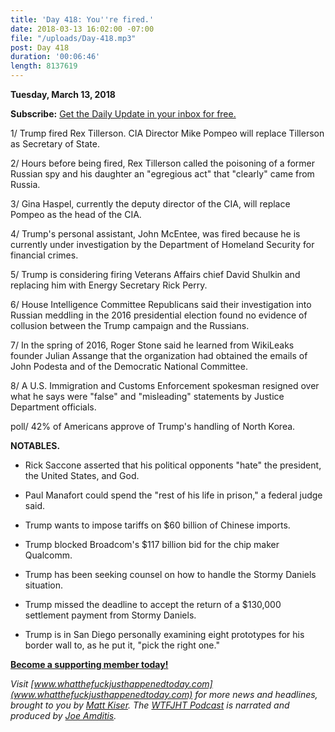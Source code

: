 ```yaml
---
title: 'Day 418: You''re fired.'
date: 2018-03-13 16:02:00 -07:00
file: "/uploads/Day-418.mp3"
post: Day 418
duration: '00:06:46'
length: 8137619
---
```


**Tuesday, March 13, 2018**

**Subscribe:** [Get the Daily Update in your inbox for free.](https://whatthefuckjusthappenedtoday.com/subscribe/)

1/ Trump fired Rex Tillerson. CIA Director Mike Pompeo will replace Tillerson as Secretary of State.

2/ Hours before being fired, Rex Tillerson called the poisoning of a former Russian spy and his daughter an "egregious act" that "clearly" came from Russia.

3/ Gina Haspel, currently the deputy director of the CIA, will replace Pompeo as the head of the CIA.

4/ Trump's personal assistant, John McEntee, was fired because he is currently under investigation by the Department of Homeland Security for financial crimes.

5/ Trump is considering firing Veterans Affairs chief David Shulkin and replacing him with Energy Secretary Rick Perry.

6/ House Intelligence Committee Republicans said their investigation into Russian meddling in the 2016 presidential election found no evidence of collusion between the Trump campaign and the Russians.

7/ In the spring of 2016, Roger Stone said he learned from WikiLeaks founder Julian Assange that the organization had obtained the emails of John Podesta and of the Democratic National Committee.

8/ A U.S. Immigration and Customs Enforcement spokesman resigned over what he says were "false" and "misleading" statements by Justice Department officials.

poll/ 42% of Americans approve of Trump's handling of North Korea.

**NOTABLES.**

* Rick Saccone asserted that his political opponents "hate" the president, the United States, and God.

* Paul Manafort could spend the "rest of his life in prison," a federal judge said.

* Trump wants to impose tariffs on $60 billion of Chinese imports.

* Trump blocked Broadcom's $117 billion bid for the chip maker Qualcomm.

* Trump has been seeking counsel on how to handle the Stormy Daniels situation.

* Trump missed the deadline to accept the return of a $130,000 settlement payment from Stormy Daniels.

* Trump is in San Diego personally examining eight prototypes for his border wall to, as he put it, "pick the right one."

**[Become a supporting member today!](https://whatthefuckjusthappenedtoday.com/membership/?utm_source=2017\+Donors&utm_campaign=8dccd905d9-&utm_medium=email&utm_term=0_3bd36f654c-8dccd905d9-169730397)**

*Visit [www.whatthefuckjusthappenedtoday.com](www.whatthefuckjusthappenedtoday.com) for more news and headlines, brought to you by [Matt Kiser](https://twitter.com/Matt_Kiser). The [WTFJHT Podcast](https://whatthefuckjusthappenedtoday.com/podcasts/) is narrated and produced by [Joe Amditis](https://twitter.com/jsamditis).*